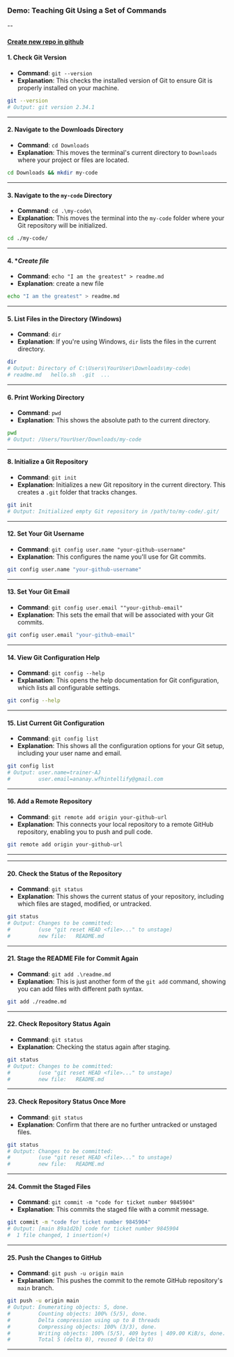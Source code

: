 ### Demo: Teaching Git Using a Set of Commands

--
#### [Create new repo in github](https://docs.github.com/en/repositories/creating-and-managing-repositories/creating-a-new-repository)

#### 1. **Check Git Version**
   - **Command**: `git --version`
   - **Explanation**: This checks the installed version of Git to ensure Git is properly installed on your machine.
   ```bash
   git --version
   # Output: git version 2.34.1
   ```

---

#### 2. **Navigate to the Downloads Directory**
   - **Command**: `cd Downloads`
   - **Explanation**: This moves the terminal's current directory to `Downloads` where your project or files are located.
   ```bash
   cd Downloads && mkdir my-code
   ```

---

#### 3. **Navigate to the `my-code` Directory**
   - **Command**: `cd .\my-code\`
   - **Explanation**: This moves the terminal into the `my-code` folder where your Git repository will be initialized.
   ```bash
   cd ./my-code/
   ```

---

#### 4. **Create file*
   - **Command**: `echo "I am the greatest" > readme.md`
   - **Explanation**: create  a new file 
   ```bash
   echo "I am the greatest" > readme.md
   ```

---

#### 5. **List Files in the Directory (Windows)**
   - **Command**: `dir`
   - **Explanation**: If you're using Windows, `dir` lists the files in the current directory.
   ```bash
   dir
   # Output: Directory of C:\Users\YourUser\Downloads\my-code\
   # readme.md   hello.sh  .git  ...
   ```

---

#### 6. **Print Working Directory**
   - **Command**: `pwd`
   - **Explanation**: This shows the absolute path to the current directory.
   ```bash
   pwd
   # Output: /Users/YourUser/Downloads/my-code
   ```


---

#### 8. **Initialize a Git Repository**
   - **Command**: `git init`
   - **Explanation**: Initializes a new Git repository in the current directory. This creates a `.git` folder that tracks changes.
   ```bash
   git init
   # Output: Initialized empty Git repository in /path/to/my-code/.git/
   ```



---

#### 12. **Set Your Git Username**
   - **Command**: `git config user.name "your-github-username"`
   - **Explanation**: This configures the name you'll use for Git commits.
   ```bash
   git config user.name "your-github-username"
   ```

---

#### 13. **Set Your Git Email**
   - **Command**: `git config user.email ""your-github-email"`
   - **Explanation**: This sets the email that will be associated with your Git commits.
   ```bash
   git config user.email "your-github-email"
   ```

---

#### 14. **View Git Configuration Help**
   - **Command**: `git config --help`
   - **Explanation**: This opens the help documentation for Git configuration, which lists all configurable settings.
   ```bash
   git config --help
   ```

---

#### 15. **List Current Git Configuration**
   - **Command**: `git config list`
   - **Explanation**: This shows all the configuration options for your Git setup, including your user name and email.
   ```bash
   git config list
   # Output: user.name=trainer-AJ
   #         user.email=ananay.wfhintellify@gmail.com
   ```

---

#### 16. **Add a Remote Repository**
   - **Command**: `git remote add origin your-github-url`
   - **Explanation**: This connects your local repository to a remote GitHub repository, enabling you to push and pull code.
   ```bash
   git remote add origin your-github-url
   ```

---


---

#### 20. **Check the Status of the Repository**
   - **Command**: `git status`
   - **Explanation**: This shows the current status of your repository, including which files are staged, modified, or untracked.
   ```bash
   git status
   # Output: Changes to be committed:
   #         (use "git reset HEAD <file>..." to unstage)
   #         new file:   README.md
   ```

---

#### 21. **Stage the README File for Commit Again**
   - **Command**: `git add .\readme.md`
   - **Explanation**: This is just another form of the `git add` command, showing you can add files with different path syntax.
   ```bash
   git add ./readme.md
   ```

---

#### 22. **Check Repository Status Again**
   - **Command**: `git status`
   - **Explanation**: Checking the status again after staging.
   ```bash
   git status
   # Output: Changes to be committed:
   #         (use "git reset HEAD <file>..." to unstage)
   #         new file:   README.md
   ```

---

#### 23. **Check Repository Status Once More**
   - **Command**: `git status`
   - **Explanation**: Confirm that there are no further untracked or unstaged files.
   ```bash
   git status
   # Output: Changes to be committed:
   #         (use "git reset HEAD <file>..." to unstage)
   #         new file:   README.md
   ```

---

#### 24. **Commit the Staged Files**
   - **Command**: `git commit -m "code for ticket number 9845904"`
   - **Explanation**: This commits the staged file with a commit message.
   ```bash
   git commit -m "code for ticket number 9845904"
   # Output: [main 89a1d2b] code for ticket number 9845904
   #  1 file changed, 1 insertion(+)
   ```

---

#### 25. **Push the Changes to GitHub**
   - **Command**: `git push -u origin main`
   - **Explanation**: This pushes the commit to the remote GitHub repository's `main` branch.
   ```bash
   git push -u origin main
   # Output: Enumerating objects: 5, done.
   #         Counting objects: 100% (5/5), done.
   #         Delta compression using up to 8 threads
   #         Compressing objects: 100% (3/3), done.
   #         Writing objects: 100% (5/5), 409 bytes | 409.00 KiB/s, done.
   #         Total 5 (delta 0), reused 0 (delta 0)
   ```

---

